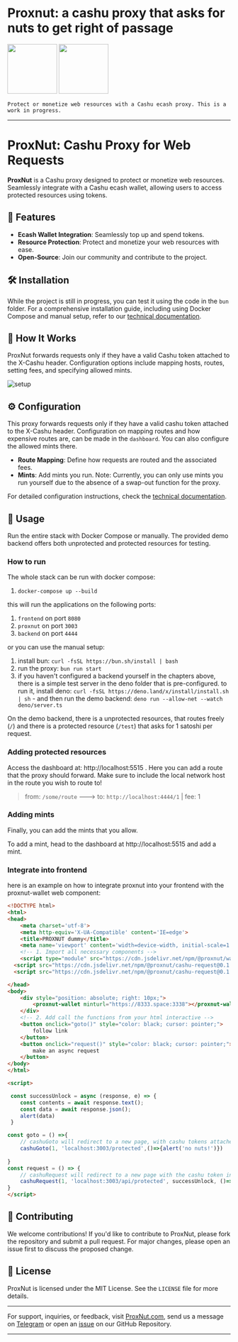 # Proxnut: a cashu proxy that asks for nuts to get right of passage


<img src="https://proxnut.com/X-bg.svg" width="112px" height="112px">

<img src="https://proxnut.com/proxnut_black.svg" style="fill:#333333;" width="112px" height="112px">

`Protect or monetize web resources with a Cashu ecash proxy. This is a work in progress.`

---

# ProxNut: Cashu Proxy for Web Requests

**ProxNut** is a Cashu proxy designed to protect or monetize web resources. Seamlessly integrate with a Cashu ecash wallet, allowing users to access protected resources using tokens.

## 🌟 Features

- **Ecash Wallet Integration**: Seamlessly top up and spend tokens.
- **Resource Protection**: Protect and monetize your web resources with ease.
- **Open-Source**: Join our community and contribute to the project.

## 🛠 Installation

While the project is still in progress, you can test it using the code in the `bun` folder. For a comprehensive installation guide, including using Docker Compose and manual setup, refer to our [technical documentation](https://github.com/gandlafbtc/proxnut/wiki/).

## 🔄 How It Works

ProxNut forwards requests only if they have a valid Cashu token attached to the X-Cashu header. Configuration options include mapping hosts, routes, setting fees, and specifying allowed mints.

![setup](./docs/setup.png)

## ⚙ Configuration

This proxy forwards requests only if they have a valid cashu token attached to the X-Cashu header. Configuration on mapping routes and how expensive routes are, can be made in the `dashboard`. You can also configure the allowed mints there.

- **Route Mapping**: Define how requests are routed and the associated fees.
- **Mints**: Add mints you run. Note: Currently, you can only use mints you run yourself due to the absence of a swap-out function for the proxy.

For detailed configuration instructions, check the [technical documentation](https://github.com/gandlafbtc/proxnut/wiki/).

## 🚀 Usage

Run the entire stack with Docker Compose or manually. The provided demo backend offers both unprotected and protected resources for testing.


### How to run

The whole stack can be run with docker compose: 

1. `docker-compose up --build` 

this will run the applications on the following ports:

1. `frontend` on port `8080`
1. `proxnut` on port `3003`
1. `backend` on port `4444`


or you can use the manual setup:

1. install bun: 
```curl -fsSL https://bun.sh/install | bash```
1. run the proxy: ```bun run start```
1. if you haven't configured a backend yourself in the chapters above, there is a simple test server in the deno folder that is pre-configured. to run it, install deno: `curl -fsSL https://deno.land/x/install/install.sh | sh` - and then run the demo backend:  `deno run --allow-net --watch deno/server.ts`


On the demo backend, there is a unprotected resources, that routes freely (`/`) and there is a protected resource (`/test`) that asks for 1 satoshi per request.

### Adding protected resources

Access the dashboard at: http://localhost:5515 . Here you can add a route that the proxy should forward. Make sure to include the local network host in the route you wish to route to!

> from: `/some/route` ---> to: `http://localhost:4444/1` | fee: 1


### Adding mints
Finally, you can add the mints that you allow. 

To add a mint, head to the dashboard at http://localhost:5515 and add a mint.

### Integrate into frontend

here is an example on how to integrate proxnut into your frontend with the proxnut-wallet web component:

```html
<!DOCTYPE html>
<html>
<head>
    <meta charset='utf-8'>
    <meta http-equiv='X-UA-Compatible' content='IE=edge'>
    <title>PROXNUT dummy</title>
    <meta name='viewport' content='width=device-width, initial-scale=1'>
    <!-- 1. Import all necessary components -->
    <script type="module" src="https://cdn.jsdelivr.net/npm/@proxnut/wallet-comp@0.2.0/dist/lib/@proxnut/wallet-comp.js"></script>
  <script src="https://cdn.jsdelivr.net/npm/@proxnut/cashu-request@0.1.6/cashuRequest.js"></script>
  <script src="https://cdn.jsdelivr.net/npm/@proxnut/cashu-request@0.1.6/cashuGoto.js"></script>

</head>
<body>
    <div style="position: absolute; right: 10px;">
        <proxnut-wallet minturl="https://8333.space:3338"></proxnut-wallet>
    </div>
    <!-- 2. Add call the functions from your html interactive -->
    <button onclick="goto()" style="color: black; cursor: pointer;">
        follow link
    </button>
    <button onclick="request()" style="color: black; cursor: pointer;">
        make an async request
    </button>
</body>
</html>

<script>

 const successUnlock = async (response, e) => {
    const contents = await response.text();
    const data = await response.json();
    alert(data)
 }

const goto = () =>{
    // cashuGoto will redirect to a new page, with cashu tokens attached as a query param
    cashuGoto(1, 'localhost:3003/protected',()=>{alert('no nuts!')})
    
}
const request = () => {
    // cashuRequest will redirect to a new page with the cashu token in the X-cashu header
    cashuRequest(1, 'localhost:3003/api/protected', successUnlock, ()=>{alert('no nuts!')});
}
</script>
```



## 🤝 Contributing

We welcome contributions! If you'd like to contribute to ProxNut, please fork the repository and submit a pull request. For major changes, please open an issue first to discuss the proposed change.

## 📜 License

ProxNut is licensed under the MIT License. See the `LICENSE` file for more details.


---

For support, inquiries, or feedback, visit [ProxNut.com](https://proxnut.com), send us a message on [Telegram](https://t.me/+RqnidzaUl-tkMDRl) or open an [issue](https://github.com/gandlafbtc/proxnut/issues/new) on our GitHub Repository.

---
